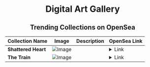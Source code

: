 <div align="center">

# Digital Art Gallery

## Trending Collections on OpenSea

| Collection Name                       | Image                                                                                     | Description                       | OpenSea Link                                                                                          |
|---------------------------------------|-------------------------------------------------------------------------------------------|-----------------------------------|--------------------------------------------------------------------------------------------------------|
| **Shattered Heart** | ![Image](https://i.seadn.io/s/raw/files/89c5d742236de47168ba86dbc09330b1.gif?w=500&auto=format?w=200&auto=format) |  | <details><summary>Link</summary>[Shattered Heart](https://opensea.io/collection/shattered-heart-1)</details> |
| **The Train** | ![Image](https://i.seadn.io/s/raw/files/99a171eeddcc55f06ba2dae3ecbdd1e8.jpg?w=500&auto=format?w=200&auto=format) |  | <details><summary>Link</summary>[The Train](https://opensea.io/collection/the-train-3)</details> |

</div>